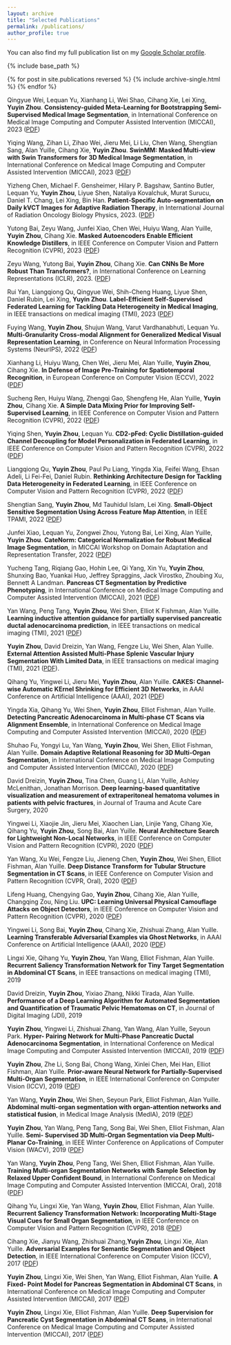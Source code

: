 ```yaml
---
layout: archive
title: "Selected Publications"
permalink: /publications/
author_profile: true
---
```

You can also find my full publication list on my [Google Scholar profile](https://scholar.google.com/citations?user=eiqVLC0AAAAJ&hl=en).


{% include base_path %}

{% for post in site.publications reversed %}
  {% include archive-single.html %}
{% endfor %}


Qingyue Wei, Lequan Yu, Xianhang Li, Wei Shao, Cihang Xie, Lei Xing, **Yuyin Zhou**. **Consistency-guided Meta-Learning for Bootstrapping Semi-Supervised Medical Image Segmentation**, in International Conference on Medical Image Computing and Computer Assisted Intervention (MICCAI), 2023 ([PDF](https://arxiv.org/pdf/2307.11604.pdf))

Yiqing Wang, Zihan Li, Zihao Wei, Jieru Mei, Li Liu, Chen Wang, Shengtian Sang, Alan Yuille, Cihang Xie, **Yuyin Zhou**. **SwinMM: Masked Multi-view with Swin Transformers for 3D Medical Image Segmentation**, in International Conference on Medical Image Computing and Computer Assisted Intervention
(MICCAI), 2023 ([PDF](https://arxiv.org/pdf/2307.12591.pdf))

Yizheng Chen, Michael F. Gensheimer, Hilary P. Bagshaw, Santino Butler, Lequan Yu, **Yuyin Zhou**, Liyue Shen, Nataliya Kovalchuk, Murat Surucu, Daniel T. Chang, Lei Xing, Bin Han. **Patient-Specific Auto-segmentation on Daily kVCT Images for Adaptive Radiation Therapy**,
in International Journal of Radiation Oncology Biology Physics, 2023. ([PDF](https://www.sciencedirect.com/science/article/pii/S0360301623004339))

Yutong Bai, Zeyu Wang, Junfei Xiao, Chen Wei, Huiyu Wang, Alan Yuille, **Yuyin Zhou**, Cihang Xie. **Masked Autoencoders Enable Efficient Knowledge Distillers**,
in IEEE Conference on Computer Vision and Pattern Recognition (CVPR), 2023 ([PDF](https://arxiv.org/pdf/2208.12256.pdf))

Zeyu Wang, Yutong Bai, **Yuyin Zhou**, Cihang Xie. **Can CNNs Be More Robust Than Transformers?**,
in International Conference on Learning Representations (ICLR), 2023. ([PDF](https://arxiv.org/pdf/2206.03452.pdf))

Rui Yan, Liangqiong Qu, Qingyue Wei, Shih-Cheng Huang, Liyue Shen, Daniel Rubin, Lei Xing, **Yuyin Zhou**. **Label-Efficient Self-Supervised Federated Learning for Tackling Data Heterogeneity in Medical Imaging**,
in IEEE transactions on medical imaging (TMI), 2023 ([PDF](https://arxiv.org/pdf/2205.08576.pdf))

Fuying Wang, **Yuyin Zhou**, Shujun Wang, Varut Vardhanabhuti, Lequan Yu. **Multi-Granularity Cross-modal Alignment for Generalized Medical Visual Representation Learning**, in Conference on Neural Information Processing Systems (NeurIPS), 2022 ([PDF](https://arxiv.org/pdf/2210.06044.pdf))

Xianhang Li, Huiyu Wang, Chen Wei, Jieru Mei, Alan Yuille, **Yuyin Zhou**, Cihang Xie. **In Defense of Image Pre-Training for Spatiotemporal Recognition**,
in European Conference on Computer Vision (ECCV), 2022 ([PDF](https://arxiv.org/pdf/2205.01721.pdf))


Sucheng Ren, Huiyu Wang, Zhengqi Gao, Shengfeng He, Alan Yuille, **Yuyin Zhou**, Cihang Xie. **A Simple Data Mixing Prior for Improving Self-Supervised Learning**,
in IEEE Conference on Computer Vision and Pattern Recognition (CVPR), 2022 ([PDF](https://arxiv.org/pdf/2206.07692.pdf))


Yiqing Shen, **Yuyin Zhou**, Lequan Yu. **CD2-pFed: Cyclic Distillation-guided Channel Decoupling for Model Personalization in Federated Learning**,
in IEEE Conference on Computer Vision and Pattern Recognition (CVPR), 2022 ([PDF](https://arxiv.org/pdf/2204.03880.pdf))

Liangqiong Qu, **Yuyin Zhou**, Paul Pu Liang, Yingda Xia, Feifei Wang, Ehsan Adeli, Li Fei-Fei, Daniel Rubin. **Rethinking Architecture Design for Tackling Data Heterogeneity in Federated Learning**,
in IEEE Conference on Computer Vision and Pattern Recognition (CVPR), 2022 ([PDF](https://arxiv.org/pdf/2106.06047.pdf))


Shengtian Sang, **Yuyin Zhou**, Md Tauhidul Islam, Lei Xing. **Small-Object Sensitive Segmentation Using Across Feature Map Attention**,
in IEEE TPAMI, 2022 ([PDF](https://ieeexplore.ieee.org/stamp/stamp.jsp?tp=&arnumber=9906428))

Junfei Xiao, Lequan Yu, Zongwei Zhou, Yutong Bai, Lei Xing, Alan Yuille, **Yuyin Zhou**. **CateNorm: Categorical Normalization for Robust Medical Image Segmentation**, in MICCAI Workshop on Domain Adaptation and Representation Transfer, 2022 ([PDF](https://arxiv.org/pdf/2103.15858.pdf))

Yucheng Tang, Riqiang Gao, Hohin Lee, Qi Yang, Xin Yu, **Yuyin Zhou**, Shunxing Bao, Yuankai Huo, Jeffrey Spraggins, Jack Virostko, Zhoubing Xu, Bennett A Landman. **Pancreas CT Segmentation by Predictive Phenotyping**,
in International Conference on Medical Image Computing and Computer Assisted Intervention
(MICCAI), 2021 ([PDF](https://link.springer.com/chapter/10.1007/978-3-030-87193-2_3))


Yan Wang, Peng Tang, **Yuyin Zhou**, Wei Shen, Elliot K Fishman, Alan Yuille. **Learning inductive attention guidance for partially supervised pancreatic ductal adenocarcinoma prediction**, in IEEE transactions on medical imaging (TMI), 2021 ([PDF](https://arxiv.org/pdf/2105.14773.pdf))

**Yuyin Zhou**, David Dreizin, Yan Wang, Fengze Liu, Wei Shen, Alan Yuille. **External Attention Assisted Multi-Phase Splenic Vascular Injury Segmentation With Limited Data**, in IEEE transactions on medical imaging (TMI), 2021 ([PDF](https://arxiv.org/pdf/2201.00942.pdf)).


Qihang Yu, Yingwei Li, Jieru Mei, **Yuyin Zhou**, Alan Yuille. **CAKES: Channel-wise Automatic KErnel Shrinking for Efficient 3D Networks**,
in AAAI Conference on Artificial Intelligence (AAAI), 2021 ([PDF](https://arxiv.org/pdf/2003.12798.pdf))

Yingda Xia, Qihang Yu, Wei Shen, **Yuyin Zhou**, Elliot Fishman, Alan Yuille. **Detecting
Pancreatic Adenocarcinoma in Multi-phase CT Scans via Alignment Ensemble**, in International
Conference on Medical Image Computing and Computer Assisted Intervention
(MICCAI), 2020 ([PDF](https://arxiv.org/pdf/2003.08441.pdf))

Shuhao Fu, Yongyi Lu, Yan Wang, **Yuyin Zhou**, Wei Shen, Elliot Fishman, Alan Yuille.
**Domain Adaptive Relational Reasoning for 3D Multi-Organ Segmentation**, in International
Conference on Medical Image Computing and Computer Assisted Intervention
(MICCAI), 2020 ([PDF](https://arxiv.org/pdf/2005.09120.pdf))

David Dreizin, **Yuyin Zhou**, Tina Chen, Guang Li, Alan Yuille, Ashley McLenithan, Jonathan
Morrison. **Deep learning-based quantitative visualization and measurement of extraperitoneal
hematoma volumes in patients with pelvic fractures**, in Journal of
Trauma and Acute Care Surgery, 2020

Yingwei Li, Xiaojie Jin, Jieru Mei, Xiaochen Lian, Linjie Yang, Cihang Xie, Qihang Yu, **Yuyin
Zhou**, Song Bai, Alan Yuille. **Neural Architecture Search for Lightweight Non-Local
Networks**, in IEEE Conference on Computer Vision and Pattern Recognition (CVPR), 2020 ([PDF](https://openaccess.thecvf.com/content_CVPR_2020/papers/Li_Neural_Architecture_Search_for_Lightweight_Non-Local_Networks_CVPR_2020_paper.pdf))

Yan Wang, Xu Wei, Fengze Liu, Jieneng Chen, **Yuyin Zhou**, Wei Shen, Elliot Fishman, Alan
Yuille. **Deep Distance Transform for Tubular Structure Segmentation in CT Scans**,
in IEEE Conference on Computer Vision and Pattern Recognition (CVPR, Oral), 2020 ([PDF](https://openaccess.thecvf.com/content_CVPR_2020/papers/Wang_Deep_Distance_Transform_for_Tubular_Structure_Segmentation_in_CT_Scans_CVPR_2020_paper.pdf))

Lifeng Huang, Chengying Gao, **Yuyin Zhou**, Cihang Xie, Alan Yuille, Changqing Zou, Ning
Liu. **UPC: Learning Universal Physical Camouflage Attacks on Object Detectors**,
in IEEE Conference on Computer Vision and Pattern Recognition (CVPR), 2020 ([PDF](https://openaccess.thecvf.com/content_CVPR_2020/papers/Huang_Universal_Physical_Camouflage_Attacks_on_Object_Detectors_CVPR_2020_paper.pdf))

Yingwei Li, Song Bai, **Yuyin Zhou**, Cihang Xie, Zhishuai Zhang, Alan Yuille. **Learning
Transferable Adversarial Examples via Ghost Networks**, in AAAI Conference on Artificial
Intelligence (AAAI), 2020 ([PDF](https://arxiv.org/pdf/1812.03413.pdf))

Lingxi Xie, Qihang Yu, **Yuyin Zhou**, Yan Wang, Elliot Fishman, Alan Yuille. **Recurrent
Saliency Transformation Network for Tiny Target Segmentation in Abdominal CT
Scans**, in IEEE transactions on medical imaging (TMI), 2019

David Dreizin, **Yuyin Zhou**, Yixiao Zhang, Nikki Tirada, Alan Yuille. **Performance of
a Deep Learning Algorithm for Automated Segmentation and Quantification of
Traumatic Pelvic Hematomas on CT**, in Journal of Digital Imaging (JDI), 2019

**Yuyin Zhou**, Yingwei Li, Zhishuai Zhang, Yan Wang, Alan Yuille, Seyoun Park. **Hyper-
Pairing Network for Multi-Phase Pancreatic Ductal Adenocarcinoma Segmentation**,
in International Conference on Medical Image Computing and Computer Assisted Intervention
(MICCAI), 2019 ([PDF](https://arxiv.org/pdf/1909.00906.pdf))

**Yuyin Zhou**, Zhe Li, Song Bai, Chong Wang, Xinlei Chen, Mei Han, Elliot Fishman, Alan
Yuille. **Prior-aware Neural Network for Partially-Supervised Multi-Organ Segmentation**,
in IEEE International Conference on Computer Vision (ICCV), 2019 ([PDF](https://openaccess.thecvf.com/content_ICCV_2019/papers/Zhou_Prior-Aware_Neural_Network_for_Partially-Supervised_Multi-Organ_Segmentation_ICCV_2019_paper.pdf))

Yan Wang, **Yuyin Zhou**, Wei Shen, Seyoun Park, Elliot Fishman, Alan Yuille. **Abdominal
multi-organ segmentation with organ-attention networks and statistical fusion**, in
Medical Image Analysis (MedIA), 2019 ([PDF](https://arxiv.org/pdf/1804.08414.pdf))

**Yuyin Zhou**, Yan Wang, Peng Tang, Song Bai, Wei Shen, Elliot Fishman, Alan Yuille. **Semi-
Supervised 3D Multi-Organ Segmentation via Deep Multi-Planar Co-Training**, in
IEEE Winter Conference on Applications of Computer Vision (WACV), 2019 ([PDF](http://www.robots.ox.ac.uk/~tvg/publications/2019/dmpct_wacv.pdf))

Yan Wang, **Yuyin Zhou**, Peng Tang, Wei Shen, Elliot Fishman, Alan Yuille. **Training
Multi-organ Segmentation Networks with Sample Selection by Relaxed Upper
Confident Bound**, in International Conference on Medical Image Computing and Computer
Assisted Intervention (MICCAI, Oral), 2018 ([PDF](https://arxiv.org/pdf/1804.02595.pdf))

Qihang Yu, Lingxi Xie, Yan Wang, **Yuyin Zhou**, Elliot Fishman, Alan Yuille. **Recurrent
Saliency Transformation Network: Incorporating Multi-Stage Visual Cues
for Small Organ Segmentation**, in IEEE Conference on Computer Vision and Pattern
Recognition (CVPR), 2018 ([PDF](https://openaccess.thecvf.com/content_cvpr_2018/papers/Yu_Recurrent_Saliency_Transformation_CVPR_2018_paper.pdf))

Cihang Xie, Jianyu Wang, Zhishuai Zhang,**Yuyin Zhou**, Lingxi Xie, Alan Yuille. **Adversarial
Examples for Semantic Segmentation and Object Detection**, in IEEE International
Conference on Computer Vision (ICCV), 2017 ([PDF](https://openaccess.thecvf.com/content_ICCV_2017/papers/Xie_Adversarial_Examples_for_ICCV_2017_paper.pdf))

**Yuyin Zhou**, Lingxi Xie, Wei Shen, Yan Wang, Elliot Fishman, Alan Yuille. **A Fixed-
Point Model for Pancreas Segmentation in Abdominal CT Scans**, in International
Conference on Medical Image Computing and Computer Assisted Intervention (MICCAI),
2017 ([PDF](https://arxiv.org/pdf/1612.08230.pdf))

**Yuyin Zhou**, Lingxi Xie, Elliot Fishman, Alan Yuille. **Deep Supervision for Pancreatic
Cyst Segmentation in Abdominal CT Scans**, in International Conference on Medical
Image Computing and Computer Assisted Intervention (MICCAI), 2017 ([PDF](https://arxiv.org/pdf/1706.07346.pdf))
